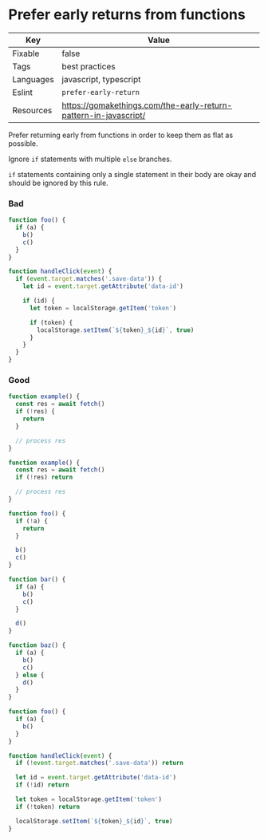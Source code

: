 # Prefer early returns from functions

| Key       | Value                                                            |
| --------- | ---------------------------------------------------------------- |
| Fixable   | false                                                            |
| Tags      | best practices                                                   |
| Languages | javascript, typescript                                           |
| Eslint    | `prefer-early-return`                                            |
| Resources | https://gomakethings.com/the-early-return-pattern-in-javascript/ |

Prefer returning early from functions in order to keep them as flat as possible.

Ignore `if` statements with multiple `else` branches.

`if` statements containing only a single statement in their body are okay and should be ignored by this rule.

### Bad

```js
function foo() {
  if (a) {
    b()
    c()
  }
}
```

```js
function handleClick(event) {
  if (event.target.matches('.save-data')) {
    let id = event.target.getAttribute('data-id')

    if (id) {
      let token = localStorage.getItem('token')

      if (token) {
        localStorage.setItem(`${token}_${id}`, true)
      }
    }
  }
}
```

### Good

```ts
function example() {
  const res = await fetch()
  if (!res) {
    return
  }

  // process res
}
```

```ts
function example() {
  const res = await fetch()
  if (!res) return

  // process res
}
```

```js
function foo() {
  if (!a) {
    return
  }

  b()
  c()
}
```

```js
function bar() {
  if (a) {
    b()
    c()
  }

  d()
}
```

```js
function baz() {
  if (a) {
    b()
    c()
  } else {
    d()
  }
}
```

```js
function foo() {
  if (a) {
    b()
  }
}
```

```js
function handleClick(event) {
  if (!event.target.matches('.save-data')) return

  let id = event.target.getAttribute('data-id')
  if (!id) return

  let token = localStorage.getItem('token')
  if (!token) return

  localStorage.setItem(`${token}_${id}`, true)
}
```
